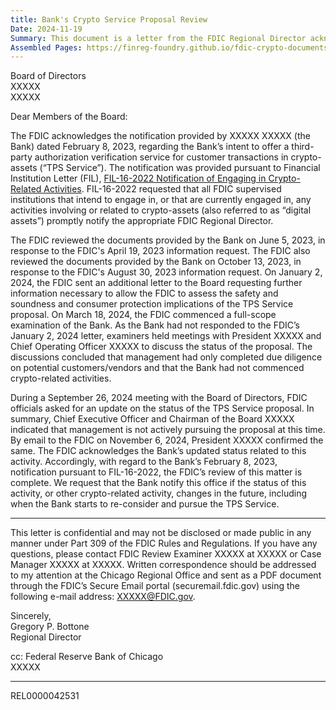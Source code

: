 ```yaml
---
title: Bank's Crypto Service Proposal Review
Date: 2024-11-19
Summary: This document is a letter from the FDIC Regional Director acknowledging a bank's notification about its intent to offer a third-party authorization verification service for customer transactions in crypto-assets ("TPS Service"). The letter outlines the FDIC's review process, including document reviews and information requests made to the bank between February 2023 and January 2024, followed by a full-scope examination in March 2024. During the examination, the FDIC learned that the bank had only completed due diligence on potential customers/vendors and had not commenced crypto-related activities. The letter notes that in a September 2024 meeting, the bank's CEO indicated they were not actively pursuing the proposal, which was later confirmed by email. The FDIC considers its review complete but requests notification if the status of this or other crypto-related activities changes in the future. (AI-generated)
Assembled Pages: https://finreg-foundry.github.io/fdic-crypto-documents//assets/assembled_pages/document_42531.pdf
---
```

Board of Directors  
XXXXX  
XXXXX

Dear Members of the Board:

The FDIC acknowledges the notification provided by XXXXX XXXXX (the Bank) dated February 8, 2023, regarding the Bank’s intent to offer a third-party authorization verification service for customer transactions in crypto-assets (“TPS Service”). The notification was provided pursuant to Financial Institution Letter (FIL), [FIL-16-2022 Notification of Engaging in Crypto-Related Activities](https://www.fdic.gov/news/financial-institution-letters/2022/fil16022.html). FIL-16-2022 requested that all FDIC supervised institutions that intend to engage in, or that are currently engaged in, any activities involving or related to crypto-assets (also referred to as “digital assets”) promptly notify the appropriate FDIC Regional Director.

The FDIC reviewed the documents provided by the Bank on June 5, 2023, in response to the FDIC's April 19, 2023 information request. The FDIC also reviewed the documents provided by the Bank on October 13, 2023, in response to the FDIC's August 30, 2023 information request. On January 2, 2024, the FDIC sent an additional letter to the Board requesting further information necessary to allow the FDIC to assess the safety and soundness and consumer protection implications of the TPS Service proposal. On March 18, 2024, the FDIC commenced a full-scope examination of the Bank. As the Bank had not responded to the FDIC’s January 2, 2024 letter, examiners held meetings with President XXXXX and Chief Operating Officer XXXXX to discuss the status of the proposal. The discussions concluded that management had only completed due diligence on potential customers/vendors and that the Bank had not commenced crypto-related activities.

During a September 26, 2024 meeting with the Board of Directors, FDIC officials asked for an update on the status of the TPS Service proposal. In summary, Chief Executive Officer and Chairman of the Board XXXXX indicated that management is not actively pursuing the proposal at this time. By email to the FDIC on November 6, 2024, President XXXXX confirmed the same. The FDIC acknowledges the Bank’s updated status related to this activity. Accordingly, with regard to the Bank’s February 8, 2023, notification pursuant to FIL-16-2022, the FDIC’s review of this matter is complete. We request that the Bank notify this office if the status of this activity, or other crypto-related activity, changes in the future, including when the Bank starts to re-consider and pursue the TPS Service.

---

This letter is confidential and may not be disclosed or made public in any manner under Part 309 of the FDIC Rules and Regulations. If you have any questions, please contact FDIC Review Examiner XXXXX at XXXXX or Case Manager XXXXX at XXXXX. Written correspondence should be addressed to my attention at the Chicago Regional Office and sent as a PDF document through the FDIC’s Secure Email portal (securemail.fdic.gov) using the following e-mail address: XXXXX@FDIC.gov.

Sincerely,  
Gregory P. Bottone  
Regional Director

cc: Federal Reserve Bank of Chicago  
XXXXX

---

REL0000042531